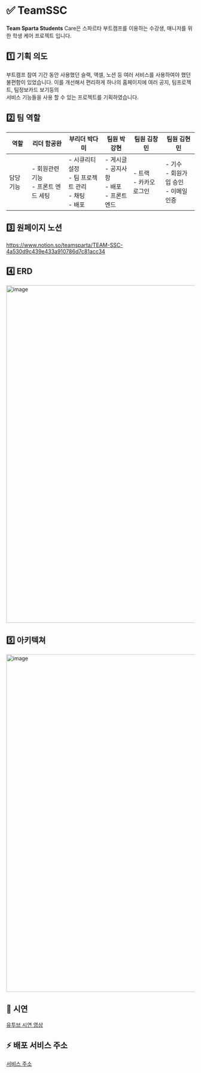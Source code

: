 # ✅ TeamSSC
**Team Sparta Students** Care은 스파르타 부트캠프를 이용하는 수강생, 매니저를 위한 학생 케어 프로젝트 입니다.

## 1️⃣ 기획 의도
부트캠프 참여 기간 동안 사용했던 슬랙, 액셀, 노션 등 여러 서비스를 사용하여야 했던 불편함이 있었습니다.
이를 개선해서 편리하게 하나의 홈페이지에 여러 공지, 팀프로젝트, 팀정보카드 보기등의  
서비스 기능들을 사용 할 수 있는 프로젝트를 기획하였습니다.

## 2️⃣ 팀 역할
| 역할            | 리더 함공완                      | 부리더 박다미                                  | 팀원 박강현                                 | 팀원 김창민           | 팀원 김현민         |
|-----------------|----------------------------------|----------------------------------------------|--------------------------------------------|----------------------|----------------------|
| 담당 기능       | - 회원관련 기능 <br> - 프론트 엔드 세팅 | - 시큐리티 설정 <br> - 팀 프로젝트 관리 <br> - 채팅 <br> - 배포 | - 게시글 <br> - 공지사항 <br>- 배포 <br> - 프론트엔드 | - 트랙 <br> - 카카오 로그인 | - 기수 <br> - 회원가입 승인 <br> - 이메일 인증 |

## 3️⃣ 원페이지 노션
https://www.notion.so/teamsparta/TEAM-SSC-4a530d9c439e433a910786d7c81acc34

## 4️⃣ ERD
<img width="900" alt="image" src="https://github.com/user-attachments/assets/7258722b-9d41-4863-9c0f-c5b0e5efc4dc">

## 5️⃣ 아키텍쳐
<img width="900" alt="image" src="https://github.com/user-attachments/assets/d19ef7cb-5dac-4bf2-a5ca-a422a768e01e">

## 🎇 시연
[유투브 시연 영상](https://www.youtube.com/watch?v=x09rmBeJB9k&t=1s)

## ⚡️ 배포 서비스 주소

[서비스 주소](https://team-ssc.vercel.app/)
